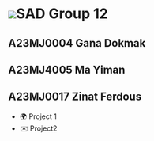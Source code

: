  ![](https://user-images.githubusercontent.com/18350557/176309783-0785949b-9127-417c-8b55-ab5a4333674e.gif)SAD Group 12
================================================================================================================================

A23MJ0004 Gana Dokmak
---------------------------------------
A23MJ4005 Ma Yiman
---------------------------------------
A23MJ0017 Zinat Ferdous
---------------------------------------

* 🌍  Project 1
* ✉️  Project2
